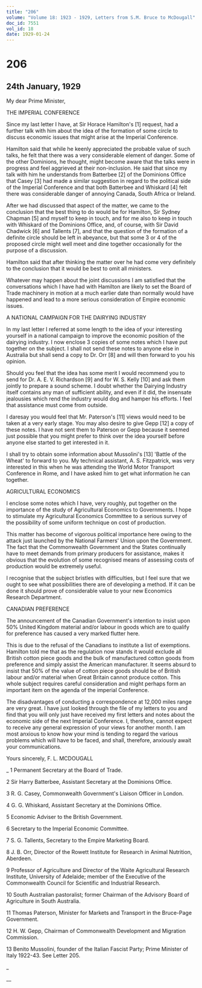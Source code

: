 ```yaml
---
title: "206"
volume: "Volume 18: 1923 - 1929, Letters from S.M. Bruce to McDougall"
doc_id: 7551
vol_id: 18
date: 1929-01-24
---
```


# 206

## 24th January, 1929

My dear Prime Minister,

THE IMPERIAL CONFERENCE

Since my last letter I have, at Sir Horace Hamilton's [1] request, had a further talk with him about the idea of the formation of some circle to discuss economic issues that might arise at the Imperial Conference.

Hamilton said that while he keenly appreciated the probable value of such talks, he felt that there was a very considerable element of danger. Some of the other Dominions, he thought, might become aware that the talks were in progress and feel aggrieved at their non-inclusion. He said that since my talk with him he understands from Batterbee [2] of the Dominions Office that Casey [3] had made a similar suggestion in regard to the political side of the Imperial Conference and that both Batterbee and Whiskard [4] felt there was considerable danger of annoying Canada, South Africa or Ireland.

After we had discussed that aspect of the matter, we came to the conclusion that the best thing to do would be for Hamilton, Sir Sydney Chapman [5] and myself to keep in touch, and for me also to keep in touch with Whiskard of the Dominions Office, and, of course, with Sir David Chadwick [6] and Tallents [7], and that the question of the formation of a definite circle should be left in abeyance, but that some 3 or 4 of the proposed circle might well meet and dine together occasionally for the purpose of a discussion.

Hamilton said that after thinking the matter over he had come very definitely to the conclusion that it would be best to omit all ministers.

Whatever may happen about the joint discussions I am satisfied that the conversations which I have had with Hamilton are likely to set the Board of Trade machinery in motion at a much earlier date than normally would have happened and lead to a more serious consideration of Empire economic issues.

A NATIONAL CAMPAIGN FOR THE DAIRYING INDUSTRY

In my last letter I referred at some length to the idea of your interesting yourself in a national campaign to improve the economic position of the dairying industry. I now enclose 3 copies of some notes which I have put together on the subject. I shall not send these notes to anyone else in Australia but shall send a copy to Dr. Orr [8] and will then forward to you his opinion.

Should you feel that the idea has some merit I would recommend you to send for Dr. A. E. V. Richardson [9] and for W. S. Kelly [10] and ask them jointly to prepare a sound scheme. I doubt whether the Dairying Industry itself contains any man of sufficient ability, and even if it did, the insensate jealousies which rend the industry would dog and hamper his efforts. I feel that assistance must come from outside.

I daresay you would feel that Mr. Paterson's [11] views would need to be taken at a very early stage. You may also desire to give Gepp [12] a copy of these notes. I have not sent them to Paterson or Gepp because it seemed just possible that you might prefer to think over the idea yourself before anyone else started to get interested in it.

I shall try to obtain some information about Mussolini's [13] 'Battle of the Wheat' to forward to you. My technical assistant, A. S. Fitzpatrick, was very interested in this when he was attending the World Motor Transport Conference in Rome, and I have asked him to get what information he can together.

AGRICULTURAL ECONOMICS

I enclose some notes which I have, very roughly, put together on the importance of the study of Agricultural Economics to Governments. I hope to stimulate my Agricultural Economics Committee to a serious survey of the possibility of some uniform technique on cost of production.

This matter has become of vigorous political importance here owing to the attack just launched by the National Farmers' Union upon the Government. The fact that the Commonwealth Government and the States continually have to meet demands from primary producers for assistance, makes it obvious that the evolution of some recognised means of assessing costs of production would be extremely useful.

I recognise that the subject bristles with difficulties, but I feel sure that we ought to see what possibilities there are of developing a method. If it can be done it should prove of considerable value to your new Economics Research Department.

CANADIAN PREFERENCE

The announcement of the Canadian Government's intention to insist upon 50% United Kingdom material and/or labour in goods which are to qualify for preference has caused a very marked flutter here.

This is due to the refusal of the Canadians to institute a list of exemptions. Hamilton told me that as the regulation now stands it would exclude all British cotton piece goods and the bulk of manufactured cotton goods from preference and simply assist the American manufacturer. It seems absurd to insist that 50% of the value of cotton piece goods should be of British labour and/or material when Great Britain cannot produce cotton. This whole subject requires careful consideration and might perhaps form an important item on the agenda of the imperial Conference.

The disadvantages of conducting a correspondence at 12,000 miles range are very great. I have just looked through the file of my letters to you and find that you will only just have received my first letters and notes about the economic side of the next Imperial Conference. I, therefore, cannot expect to receive any general expression of your views for another month. I am most anxious to know how your mind is tending to regard the various problems which will have to be faced, and shall, therefore, anxiously await your communications.

Yours sincerely, F. L. MCDOUGALL 

_ 1 Permanent Secretary at the Board of Trade.

2 Sir Harry Batterbee, Assistant Secretary at the Dominions Office.

3 R. G. Casey, Commonwealth Government's Liaison Officer in London.

4 G. G. Whiskard, Assistant Secretary at the Dominions Office.

5 Economic Adviser to the British Government.

6 Secretary to the Imperial Economic Committee.

7 S. G. Tallents, Secretary to the Empire Marketing Board.

8 J. B. Orr, Director of the Rowett Institute for Research in Animal Nutrition, Aberdeen.

9 Professor of Agriculture and Director of the Waite Agricultural Research Institute, University of Adelaide; member of the Executive of the Commonwealth Council for Scientific and Industrial Research.

10 South Australian pastoralist; former Chairman of the Advisory Board of Agriculture in South Australia.

11 Thomas Paterson, Minister for Markets and Transport in the Bruce-Page Government.

12 H. W. Gepp, Chairman of Commonwealth Development and Migration Commission.

13 Benito Mussolini, founder of the Italian Fascist Party; Prime Minister of Italy 1922-43. See Letter 205.

_

__
